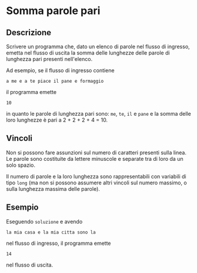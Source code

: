 Somma parole pari
=================

Descrizione
-----------

Scrivere un programma che, dato un elenco di parole nel flusso di ingresso,
emetta nel flusso di uscita la somma delle lunghezze delle parole di lunghezza
pari presenti nell'elenco.

Ad esempio, se il flusso di ingresso contiene

    a me e a te piace il pane e formaggio

il programma emette

    10

in quanto le parole di lunghezza pari sono: `me`, `te`, `il` e `pane` e la somma
delle loro lunghezze è pari a 2 + 2 + 2 + 4 = 10.


Vincoli
-------

Non si possono fare assunzioni sul numero di caratteri presenti sulla linea. Le
parole sono costituite da lettere minuscole e separate tra di loro da un solo
spazio.

Il numero di parole e la loro lunghezza sono rappresentabili con variabili di
tipo `long` (ma non si possono assumere altri vincoli sul numero massimo, o
sulla lunghezza massima delle parole).


Esempio
-------

Eseguendo `soluzione` e avendo

    la mia casa e la mia citta sono la

nel flusso di ingresso, il programma emette

    14

nel flusso di uscita.
